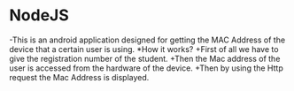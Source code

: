 # NodeJS
-This is an android application designed for getting the MAC Address of the device that a certain user is using.
*How it works?
+First of all we have to give the registration number of the student. 
+Then the Mac address of the user is accessed from the hardware of the device.
+Then by using the Http request the Mac Address is displayed.
